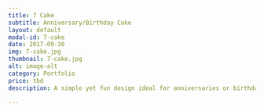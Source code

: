 ```yaml
---
title: 7 Cake
subtitle: Anniversary/Birthday Cake
layout: default
modal-id: 7-cake
date: 2017-09-30
img: 7-cake.jpg
thumbnail: 7-cake.jpg
alt: image-alt
category: Portfolio
price: tbd
description: A simple yet fun design ideal for anniversaries or birthdays. Your choice of flavouring and toppings. What's your number? :)

---
```

